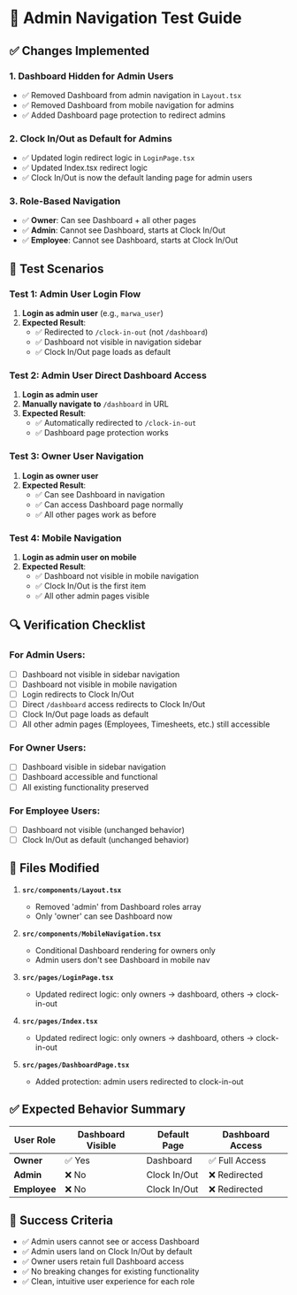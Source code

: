 # 🧪 Admin Navigation Test Guide

## ✅ Changes Implemented

### 1. **Dashboard Hidden for Admin Users**
- ✅ Removed Dashboard from admin navigation in `Layout.tsx`
- ✅ Removed Dashboard from mobile navigation for admins
- ✅ Added Dashboard page protection to redirect admins

### 2. **Clock In/Out as Default for Admins**
- ✅ Updated login redirect logic in `LoginPage.tsx`
- ✅ Updated Index.tsx redirect logic
- ✅ Clock In/Out is now the default landing page for admin users

### 3. **Role-Based Navigation**
- ✅ **Owner**: Can see Dashboard + all other pages
- ✅ **Admin**: Cannot see Dashboard, starts at Clock In/Out
- ✅ **Employee**: Cannot see Dashboard, starts at Clock In/Out

## 🧪 Test Scenarios

### Test 1: Admin User Login Flow
1. **Login as admin user** (e.g., `marwa_user`)
2. **Expected Result**: 
   - ✅ Redirected to `/clock-in-out` (not `/dashboard`)
   - ✅ Dashboard not visible in navigation sidebar
   - ✅ Clock In/Out page loads as default

### Test 2: Admin User Direct Dashboard Access
1. **Login as admin user**
2. **Manually navigate to** `/dashboard` in URL
3. **Expected Result**: 
   - ✅ Automatically redirected to `/clock-in-out`
   - ✅ Dashboard page protection works

### Test 3: Owner User Navigation
1. **Login as owner user**
2. **Expected Result**:
   - ✅ Can see Dashboard in navigation
   - ✅ Can access Dashboard page normally
   - ✅ All other pages work as before

### Test 4: Mobile Navigation
1. **Login as admin user on mobile**
2. **Expected Result**:
   - ✅ Dashboard not visible in mobile navigation
   - ✅ Clock In/Out is the first item
   - ✅ All other admin pages visible

## 🔍 Verification Checklist

### For Admin Users:
- [ ] Dashboard not visible in sidebar navigation
- [ ] Dashboard not visible in mobile navigation
- [ ] Login redirects to Clock In/Out
- [ ] Direct `/dashboard` access redirects to Clock In/Out
- [ ] Clock In/Out page loads as default
- [ ] All other admin pages (Employees, Timesheets, etc.) still accessible

### For Owner Users:
- [ ] Dashboard visible in sidebar navigation
- [ ] Dashboard accessible and functional
- [ ] All existing functionality preserved

### For Employee Users:
- [ ] Dashboard not visible (unchanged behavior)
- [ ] Clock In/Out as default (unchanged behavior)

## 🚀 Files Modified

1. **`src/components/Layout.tsx`**
   - Removed 'admin' from Dashboard roles array
   - Only 'owner' can see Dashboard now

2. **`src/components/MobileNavigation.tsx`**
   - Conditional Dashboard rendering for owners only
   - Admin users don't see Dashboard in mobile nav

3. **`src/pages/LoginPage.tsx`**
   - Updated redirect logic: only owners → dashboard, others → clock-in-out

4. **`src/pages/Index.tsx`**
   - Updated redirect logic: only owners → dashboard, others → clock-in-out

5. **`src/pages/DashboardPage.tsx`**
   - Added protection: admin users redirected to clock-in-out

## ✅ Expected Behavior Summary

| User Role | Dashboard Visible | Default Page | Dashboard Access |
|-----------|------------------|--------------|------------------|
| **Owner** | ✅ Yes | Dashboard | ✅ Full Access |
| **Admin** | ❌ No | Clock In/Out | ❌ Redirected |
| **Employee** | ❌ No | Clock In/Out | ❌ Redirected |

## 🎯 Success Criteria

- ✅ Admin users cannot see or access Dashboard
- ✅ Admin users land on Clock In/Out by default
- ✅ Owner users retain full Dashboard access
- ✅ No breaking changes for existing functionality
- ✅ Clean, intuitive user experience for each role
